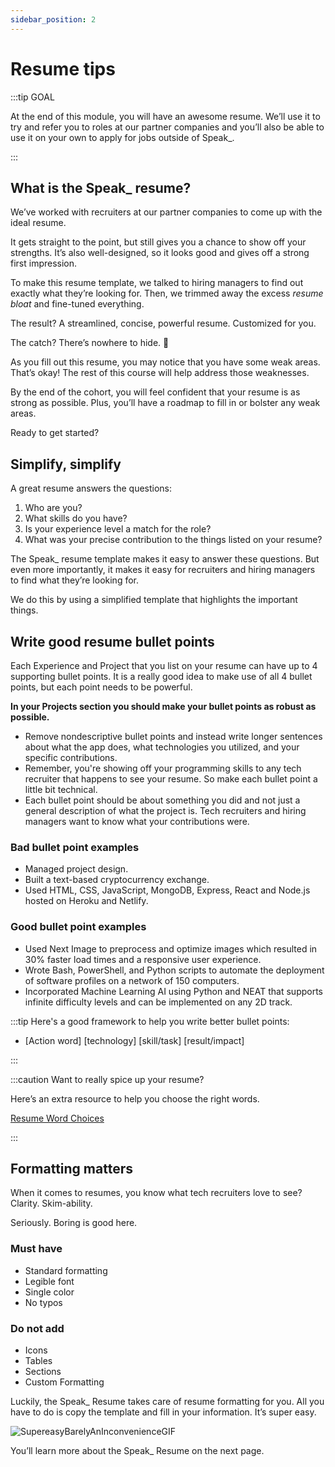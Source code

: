 ```yaml
---
sidebar_position: 2
---
```


# Resume tips

:::tip GOAL

At the end of this module, you will have an awesome resume. We’ll use it to try and refer you to roles at our partner companies and you’ll also be able to use it on your own to apply for jobs outside of Speak\_.

:::

## What is the Speak\_ resume?

We’ve worked with recruiters at our partner companies to come up with the ideal resume.

It gets straight to the point, but still gives you a chance to show off your strengths. It’s also well-designed, so it looks good and gives off a strong first impression.

To make this resume template, we talked to hiring managers to find out exactly what they’re looking for. Then, we trimmed away the excess _resume bloat_ and fine-tuned everything.

The result? A streamlined, concise, powerful resume. Customized for you.

The catch? There’s nowhere to hide. 👀

As you fill out this resume, you may notice that you have some weak areas. That’s okay! The rest of this course will help address those weaknesses.

By the end of the cohort, you will feel confident that your resume is as strong as possible. Plus, you’ll have a roadmap to fill in or bolster any weak areas.

Ready to get started?

## Simplify, simplify

A great resume answers the questions:

1. Who are you?
2. What skills do you have?
3. Is your experience level a match for the role?
4. What was your precise contribution to the things listed on your resume?

The Speak\_ resume template makes it easy to answer these questions. But even more importantly, it makes it easy for recruiters and hiring managers to find what they’re looking for.

We do this by using a simplified template that highlights the important things.

## Write good resume bullet points

Each Experience and Project that you list on your resume can have up to 4 supporting bullet points. It is a really good idea to make use of all 4 bullet points, but each point needs to be powerful.

**In your Projects section you should make your bullet points as robust as possible.**

- Remove nondescriptive bullet points and instead write longer sentences about what the app does, what technologies you utilized, and your specific contributions.
- Remember, you're showing off your programming skills to any tech recruiter that happens to see your resume. So make each bullet point a little bit technical.
- Each bullet point should be about something you did and not just a general description of what the project is. Tech recruiters and hiring managers want to know what your contributions were.

### Bad bullet point examples

- Managed project design.
- Built a text-based cryptocurrency exchange.
- Used HTML, CSS, JavaScript, MongoDB, Express, React and Node.js hosted on Heroku and Netlify.

### Good bullet point examples

- Used Next Image to preprocess and optimize images which resulted in 30% faster load times and a responsive user experience.
- Wrote Bash, PowerShell, and Python scripts to automate the deployment of
  software profiles on a network of 150 computers.
- Incorporated Machine Learning AI using Python and NEAT that supports infinite difficulty levels and can be implemented on any 2D track.

:::tip Here's a good framework to help you write better bullet points:

- [Action word] [technology] [skill/task] [result/impact]

:::

:::caution Want to really spice up your resume?

Here’s an extra resource to help you choose the right words.

[Resume Word Choices](https://speakcareers.notion.site/Resume-Word-Choices-b6713184a9bf4c3b857c01f9b793982a)

:::

## Formatting matters

When it comes to resumes, you know what tech recruiters love to see? Clarity. Skim-ability.

Seriously. Boring is good here.

### Must have

- Standard formatting
- Legible font
- Single color
- No typos

### Do not add

- Icons
- Tables
- Sections
- Custom Formatting

Luckily, the Speak\_ Resume takes care of resume formatting for you. All you have to do is copy the template and fill in your information. It’s super easy.

![SupereasyBarelyAnInconvenienceGIF](https://media.tenor.com/dP_0YeNlPMQAAAAC/supereasy-barely-an-inconvenience.gif)

You’ll learn more about the Speak\_ Resume on the next page.
